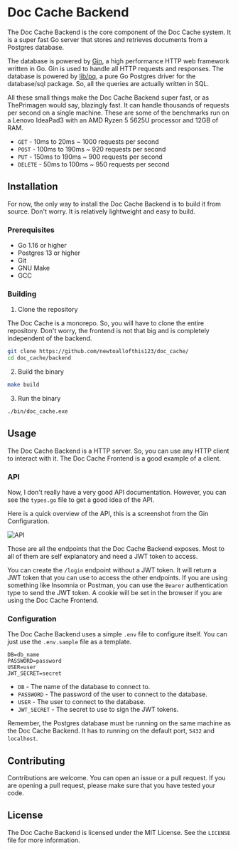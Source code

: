 # Doc Cache Backend

The Doc Cache Backend is the core component of the Doc Cache system. It is a
super fast Go server that stores and retrieves documents from a Postgres database.

The database is powered by [Gin](https://gin-gonic.com/), a high performance
HTTP web framework written in Go. Gin is used to handle all HTTP requests and
responses. The database is powered by [lib/pq](https://github.com/lib/pq), a
pure Go Postgres driver for the database/sql package. 
So, all the queries are actually written in SQL.

All these small things make the Doc Cache Backend super fast, or as ThePrimagen would say, blazingly fast. It can handle
thousands of requests per second on a single machine.
These are some of the benchmarks run on a Lenovo IdeaPad3 with an AMD Ryzen 5 5625U processor and 12GB of RAM.

- `GET` - 10ms to 20ms ~ 1000 requests per second
- `POST` - 100ms to 190ms ~ 920 requests per second
- `PUT` - 150ms to 190ms ~ 900 requests per second
- `DELETE` - 50ms to 100ms ~ 950 requests per second

## Installation

For now, the only way to install the Doc Cache Backend is to build it from source.
Don't worry. It is relatively lightweight and easy to build.

### Prerequisites

- Go 1.16 or higher
- Postgres 13 or higher
- Git
- GNU Make
- GCC

### Building

1. Clone the repository

The Doc Cache is a monorepo. So, you will have to clone the entire repository.
Don't worry, the frontend is not that big and is completely independent of the
backend.

```bash
git clone https://github.com/newtoallofthis123/doc_cache/
cd doc_cache/backend
```

2. Build the binary

```bash
make build
```

3. Run the binary

```bash
./bin/doc_cache.exe
```

## Usage

The Doc Cache Backend is a HTTP server. So, you can use any HTTP client to
interact with it. The Doc Cache Frontend is a good example of a client.

### API

Now, I don't really have a very good API documentation. However, you can see
the `types.go` file to get a good idea of the API.

Here is a quick overview of the API, this is a screenshot from the Gin Configuration.

![API](/assets/api.png)

Those are all the endpoints that the Doc Cache Backend exposes.
Most to all of them are self explanatory and need a JWT token to access.

You can create the `/login` endpoint without a JWT token. It will return a JWT
token that you can use to access the other endpoints.
If you are using something like Insomnia or Postman, you can use the `Bearer`
authentication type to send the JWT token. A cookie will be set in the browser
if you are using the Doc Cache Frontend.

### Configuration

The Doc Cache Backend uses a simple `.env` file to configure itself. You can
just use the `.env.sample` file as a template.

```env
DB=db_name
PASSWORD=password
USER=user
JWT_SECRET=secret
```

- `DB` - The name of the database to connect to.
- `PASSWORD` - The password of the user to connect to the database.
- `USER` - The user to connect to the database.
- `JWT_SECRET` - The secret to use to sign the JWT tokens.

Remember, the Postgres database must be running on the same machine as the Doc
Cache Backend. It has to running on the default port, `5432` and `localhost`.

## Contributing

Contributions are welcome. You can open an issue or a pull request. If you are
opening a pull request, please make sure that you have tested your code.

## License

The Doc Cache Backend is licensed under the MIT License. See the `LICENSE` file
for more information.
